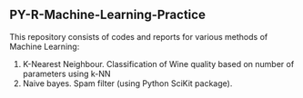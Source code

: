   ## PY-R-Machine-Learning-Practice

This repository consists of codes and reports for various methods of Machine Learning:

1) K-Nearest Neighbour. Classification of Wine quality based on number of parameters using k-NN
2) Naive bayes. Spam filter (using Python SciKit package). 


